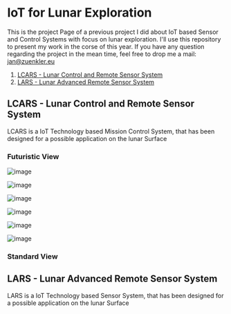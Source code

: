# IoT for Lunar Exploration

This is the project Page of a previous project I did about IoT based Sensor and Control Systems with focus on lunar exploration. I'll use this repository to present my work in the corse of this year. If you have any question regarding the project in the mean time, feel free to drop me a mail: jan@zuenkler.eu

1. [LCARS - Lunar Control and Remote Sensor System](https://github.com/Spo-ck/IoT-for-Lunar-Exploration/blob/main/README.md#lcars---lunar-control-and-remote-sensor-system)
2. [LARS - Lunar Advanced Remote Sensor System](https://github.com/Spo-ck/IoT-for-Lunar-Exploration/blob/main/README.md#lars---lunar-advanced-remote-sensor-system)

## LCARS - Lunar Control and Remote Sensor System

LCARS is a IoT Technology based Mission Control System, that has been designed for a possible application on the lunar Surface

### Futuristic View

![image](https://raw.githubusercontent.com/Spo-ck/IoT-for-Lunar-Exploration/main/LCARS-IoT-Mission-Contol/Photos/Futurisitic-System/3F0B25FA-E5CB-476B-9EFE-33B4F49B4261.jpg)

![image](https://raw.githubusercontent.com/Spo-ck/IoT-for-Lunar-Exploration/main/LCARS-IoT-Mission-Contol/Photos/Futurisitic-System/D0EA1320-AA39-4E51-8142-2134F8D77D4B.jpg)

![image](https://raw.githubusercontent.com/Spo-ck/IoT-for-Lunar-Exploration/main/LCARS-IoT-Mission-Contol/Photos/Futurisitic-System/DA514CE1-9D93-43A7-8AC9-D09A61515E71.jpg)

![image](https://raw.githubusercontent.com/Spo-ck/IoT-for-Lunar-Exploration/main/LCARS-IoT-Mission-Contol/Photos/Futurisitic-System/IMG_4725.jpg)

![image](https://raw.githubusercontent.com/Spo-ck/IoT-for-Lunar-Exploration/main/LCARS-IoT-Mission-Contol/Photos/Futurisitic-System/IMG_4726.jpg)

![image](https://raw.githubusercontent.com/Spo-ck/IoT-for-Lunar-Exploration/main/LCARS-IoT-Mission-Contol/Photos/Futurisitic-System/IMG_4727.jpg)

### Standard View


## LARS - Lunar Advanced Remote Sensor System

LARS is a IoT Technology based Sensor System, that has been designed for a possible application on the lunar Surface
